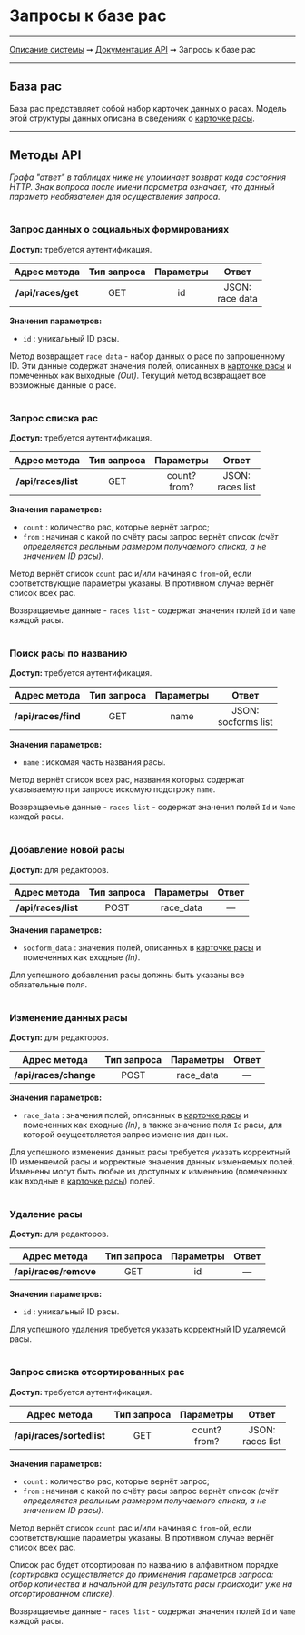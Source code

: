 # Запросы к базе рас

----
[Описание системы](../index.md) ➞ [Документация API](index.md) ➞ Запросы к базе рас

----

## База рас

База рас представляет собой набор карточек данных о расах. Модель этой структуры данных описана в сведениях о [карточке расы](../datadoc/race_card.md).

----

## Методы API

*Графа "ответ" в таблицах ниже не упоминает возврат кода состояния HTTP.*
*Знак вопроса после имени параметра означает, что данный параметр необязателен для осуществления запроса.*
<br/><br/>

### Запрос данных о социальных формированиях

**Доступ:** требуется аутентификация.

|	Адрес метода				|	Тип запроса			|	Параметры			| Ответ
|	:----:						|	:----:				|	:----:				| :----:
| **/api/races/get**			|	GET					| id					| JSON:<br/>race data

**Значения параметров:**
* `id` : уникальный ID расы.

Метод возвращает `race data` - набор данных о расе по запрошенному ID. Эти данные содержат значения полей, описанных в [карточке расы](../datadoc/race_card.md) и помеченных как выходные *(Out)*. Текущий метод возвращает все возможные данные о расе.
<br/><br/>

### Запрос списка рас

**Доступ:** требуется аутентификация.

|	Адрес метода				|	Тип запроса			|	Параметры			| Ответ
|	:----:						|	:----:				|	:----:				| :----:
| **/api/races/list**			|	GET					| count?<br/>from?		| JSON:<br/>races list

**Значения параметров:**
* `count` : количество рас, которые вернёт запрос;
* `from` : начиная с какой по счёту расы запрос вернёт список *(счёт определяется реальным размером получаемого списка, а не значением ID расы)*.

Метод вернёт список `count` рас и/или начиная с `from`-ой, если соответствующие параметры указаны. В противном случае вернёт список всех рас.

Возвращаемые данные - `races list` - содержат значения полей `Id` и `Name` каждой расы.
<br/><br/>

### Поиск расы по названию

**Доступ:** требуется аутентификация.

|	Адрес метода				|	Тип запроса			|	Параметры			| Ответ
|	:----:						|	:----:				|	:----:				| :----:
| **/api/races/find**			|	GET					| name					| JSON:<br/>socforms list

**Значения параметров:**
* `name` : искомая часть названия расы.

Метод вернёт список всех рас, названия которых содержат указываемую при запросе искомую подстроку `name`.

Возвращаемые данные - `races list` - содержат значения полей `Id` и `Name` каждой расы.
<br/><br/>

### Добавление новой расы

**Доступ:** для редакторов.

|	Адрес метода				|	Тип запроса			|	Параметры			| Ответ
|	:----:						|	:----:				|	:----:				| :----:
| **/api/races/list**			|	POST				| race_data				| —

**Значения параметров:**
* `socform_data` : значения полей, описанных в [карточке расы](../datadoc/race_card.md) и помеченных как входные *(In)*.

Для успешного добавления расы должны быть указаны все обязательные поля.
<br/><br/>

### Изменение данных расы

**Доступ:** для редакторов.

|	Адрес метода				|	Тип запроса			|	Параметры			| Ответ
|	:----:						|	:----:				|	:----:				| :----:
| **/api/races/change**			|	POST				| race_data			| —

**Значения параметров:**
* `race_data` : значения полей, описанных в [карточке расы](../datadoc/race_card.md) и помеченных как входные *(In)*, а также значение поля `Id` расы, для которой осуществляется запрос изменения данных.

Для успешного изменения данных расы требуется указать корректный ID изменяемой расы и корректные значения данных изменяемых полей. Изменены могут быть любые из доступных к изменению (помеченных как входные в [карточке расы](../datadoc/race_card.md)) полей.
<br/><br/>

### Удаление расы

**Доступ:** для редакторов.

|	Адрес метода				|	Тип запроса			|	Параметры			| Ответ
|	:----:						|	:----:				|	:----:				| :----:
| **/api/races/remove**			|	GET					| id					| —

**Значения параметров:**
* `id` : уникальный ID расы.

Для успешного удаления требуется указать корректный ID удаляемой расы.
<br/><br/>

### Запрос списка отсортированных рас

**Доступ:** требуется аутентификация.

|	Адрес метода				|	Тип запроса			|	Параметры			| Ответ
|	:----:						|	:----:				|	:----:				| :----:
| **/api/races/sortedlist**		|	GET					| count?<br/>from?		| JSON:<br/>races list

**Значения параметров:**
* `count` : количество рас, которые вернёт запрос;
* `from` : начиная с какой по счёту расы запрос вернёт список *(счёт определяется реальным размером получаемого списка, а не значением ID расы)*.

Метод вернёт список `count` рас и/или начиная с `from`-ой, если соответствующие параметры указаны. В противном случае вернёт список всех рас.

Список рас будет отсортирован по названию в алфавитном порядке *(сортировка осуществляется до применения параметров запроса: отбор количества и начальной для результата расы происходит уже на отсортированном списке)*.

Возвращаемые данные - `races list` - содержат значения полей `Id` и `Name` каждой расы.
<br/><br/>
